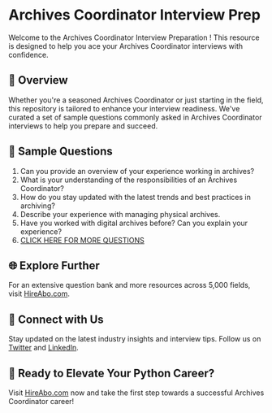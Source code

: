 # Archives Coordinator Interview Prep

Welcome to the Archives Coordinator Interview Preparation ! This resource is designed to help you ace your Archives Coordinator interviews with confidence.

## 🚀 Overview

Whether you're a seasoned Archives Coordinator or just starting in the field, this repository is tailored to enhance your interview readiness. We've curated a set of sample questions commonly asked in Archives Coordinator interviews to help you prepare and succeed.

## 📝 Sample Questions

1. Can you provide an overview of your experience working in archives?
2. What is your understanding of the responsibilities of an Archives Coordinator?
3. How do you stay updated with the latest trends and best practices in archiving?
4. Describe your experience with managing physical archives.
5. Have you worked with digital archives before? Can you explain your experience?
6. [CLICK HERE FOR MORE QUESTIONS](https://hireabo.com/job/18_2_17/Archives%20Coordinator)

## 🌐 Explore Further

For an extensive question bank and more resources across 5,000 fields, visit [HireAbo.com](https://www.hireabo.com).

## 📱 Connect with Us

Stay updated on the latest industry insights and interview tips. Follow us on [Twitter](https://twitter.com/hireabo) and [LinkedIn](https://www.linkedin.com/in/hire-abo-3609972a8/).

## 🚀 Ready to Elevate Your Python Career?

Visit [HireAbo.com](https://www.hireabo.com) now and take the first step towards a successful Archives Coordinator career!